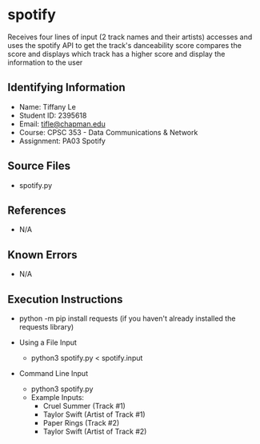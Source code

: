 # spotify
Receives four lines of input (2 track names and their artists) accesses and uses the spotify API to get the track's danceability score compares the score and displays which track has a higher score and display the information to the user


## Identifying Information

* Name: Tiffany Le 
* Student ID: 2395618 
* Email: tifle@chapman.edu 
* Course: CPSC 353 - Data Communications & Network
* Assignment: PA03 Spotify

## Source Files  
* spotify.py

## References

* N/A

## Known Errors

* N/A

## Execution Instructions
* python -m pip install requests (if you haven't already installed the requests library)

* Using a File Input 
    * python3 spotify.py < spotify.input
* Command Line Input
    * python3 spotify.py
    * Example Inputs:
        * Cruel Summer (Track #1)
        * Taylor Swift (Artist of Track #1)
        * Paper Rings (Track #2)
        * Taylor Swift (Artist of Track #2)
